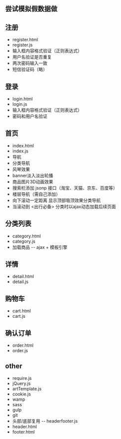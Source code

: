 ## 尝试模拟假数据做 ## 
## 注册 ##
- register.html
- register.js
- 输入框内容格式验证（正则表达式）
- 用户名验证是否重复
- 两次密码输入一致
- 短信验证码（略）
## 登录 ##
- login.html
- login.js
- 输入框内容格式验证（正则表达式）
- 密码和用户名验证
## 首页 ##
- index.html
- index.js
- 导航
- 分类导航
- 风琴效果
- banner淡入淡出轮播
- 商品图片3D动画效果
- 搜索栏添加 jsonp 接口（淘宝、天猫、京东、百度等）
- 楼层导航（需自己添加）
- 向下滚动一定距离 显示顶部吸顶效果分类导航
- 当滚动到 <出行必备> 分类时以ajax动态加载后续页面
## 分类列表 ##
- category.html
- category.js
- 加载商品 -- ajax + 模板引擎 
## 详情 ##
- detail.html
- detail.js
## 购物车 ##
- cart.html
- cart.js
## 确认订单 ##
- order.html
- order.js
## other ##
- require.js
- jQuery.js 
- artTemplate.js
- cookie.js
- wamp
- sass
- gulp
- git
- 头部/底部复用 -- headerfooter.js
- header.html
- footer.html
